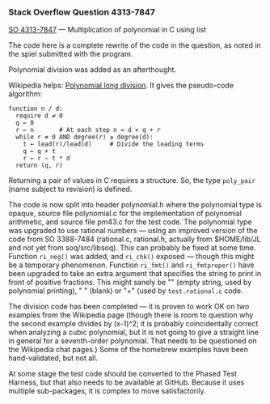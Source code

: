 ### Stack Overflow Question 4313-7847

[SO 4313-7847](https://stackoverflow.com/q/43137847) &mdash;
Multiplication of polynomial in C using list

The code here is a complete rewrite of the code in the question, as
noted in the spiel submitted with the program.

Polynomial division was added as an afterthought.

Wikipedia helps: [Polynomial long
division](https://en.wikipedia.org/wiki/Polynomial_long_division).
It gives the pseudo-code algorithm:

    function n / d:
      require d ≠ 0
      q ← 0
      r ← n       # At each step n = d × q + r
      while r ≠ 0 AND degree(r) ≥ degree(d):
        t ← lead(r)/lead(d)     # Divide the leading terms
        q ← q + t
        r ← r − t * d
      return (q, r)

Returning a pair of values in C requires a structure.  So, the type
`poly_pair` (name subject to revision) is defined.

The code is now split into header polynomial.h where the polynomial type
is opaque, source file polynomial.c for the implementation of polynomial
arithmetic, and source file pm43.c for the test code.
The polynomial type was upgraded to use rational numbers — using an
improved version of the code from SO 3388-7484 (rational.c, rational.h,
actually from $HOME/lib/JL and not yet from soq/src/libsoq).
This can probably be fixed at some time.
Function `ri_neg()` was added, and `ri_chk()` exposed — though this
might be a temporary phenomenon.
Function `ri_fmt()` and `ri_fmtproper()` have been upgraded to take an
extra argument that specifies the string to print in front of positive
fractions.
This might sanely be "" (empty string, used by polynomial printing), " "
(blank) or "+" (used by `test.rational.c` code.

The division code has been completed — it is proven to work OK on two
examples from the Wikipedia page (though there is room to question why
the second example divides by (x-1)^2; it is probably coincidentally
correct when analyzing a cubic polynomial, but it is not going to give a
straight line in general for a seventh-order polynomial.
That needs to be questioned on the Wikipedia chat pages.)
Some of the homebrew examples have been hand-validated, but not all.

At some stage the test code should be converted to the Phased Test
Harness, but that also needs to be available at GitHub.  Because it uses
multiple sub-packages, it is complex to move satisfactorily.

